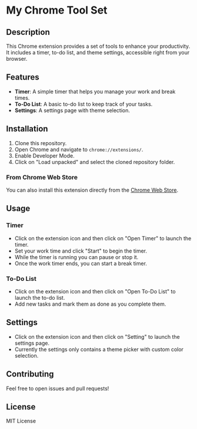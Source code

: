 # My Chrome Tool Set

## Description

This Chrome extension provides a set of tools to enhance your productivity. It includes a timer, to-do list, and theme settings, accessible right from your browser.

## Features

- **Timer**: A simple timer that helps you manage your work and break times.
- **To-Do List**: A basic to-do list to keep track of your tasks.
- **Settings**: A settings page with theme selection.

## Installation

1. Clone this repository.
2. Open Chrome and navigate to `chrome://extensions/`.
3. Enable Developer Mode.
4. Click on "Load unpacked" and select the cloned repository folder.

### From Chrome Web Store

You can also install this extension directly from the [Chrome Web Store](https://chrome.google.com/webstore/detail/my-chrome-tool-set/ojfhpccogblegeiacmljgecdcmadecgg/related?hl=en&authuser=0).

## Usage

### Timer

- Click on the extension icon and then click on "Open Timer" to launch the timer.
- Set your work time and click "Start" to begin the timer.
- While the timer is running you can pause or stop it.
- Once the work timer ends, you can start a break timer.

### To-Do List

- Click on the extension icon and then click on "Open To-Do List" to launch the to-do list.
- Add new tasks and mark them as done as you complete them.

## Settings

- Click on the extension icon and then click on "Setting" to launch the settings page.
- Currently the settings only contains a theme picker with custom color selection.

## Contributing

Feel free to open issues and pull requests!

## License

MIT License
